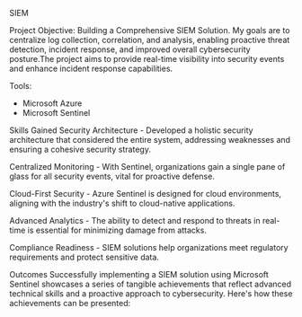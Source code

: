 SIEM

Project Objective:
Building a Comprehensive SIEM Solution. My goals are to centralize log collection, correlation, and analysis, enabling proactive threat detection, incident response, and improved overall cybersecurity posture.The project aims to provide real-time visibility into security events and enhance incident response capabilities.

Tools:
- Microsoft Azure
- Microsoft Sentinel

Skills Gained
Security Architecture - Developed a holistic security architecture that considered the entire system, addressing weaknesses and ensuring a cohesive security strategy.

Centralized Monitoring - With Sentinel, organizations gain a single pane of glass for all security events, vital for proactive defense.

Cloud-First Security - Azure Sentinel is designed for cloud environments, aligning with the industry's shift to cloud-native applications.

Advanced Analytics - The ability to detect and respond to threats in real-time is essential for minimizing damage from attacks.

Compliance Readiness - SIEM solutions help organizations meet regulatory requirements and protect sensitive data.


Outcomes
Successfully implementing a SIEM solution using Microsoft Sentinel showcases a series of tangible achievements that reflect advanced technical skills and a proactive approach to cybersecurity. Here's how these achievements can be presented:


